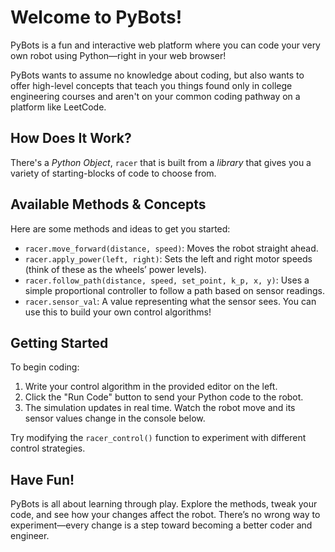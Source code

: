 

# Welcome to PyBots!

PyBots is a fun and interactive web platform where you can code your very own robot using Python—right in your web browser!

PyBots wants to assume no knowledge about coding, but also wants to offer high-level concepts that teach you things found only in college engineering courses and aren't on your common coding pathway on a platform like LeetCode.

## How Does It Work?

There's a _Python Object_, `racer` that is built from a _library_ that gives you a variety of starting-blocks of code to choose from.

## Available Methods & Concepts

Here are some methods and ideas to get you started:

- `racer.move_forward(distance, speed)`: Moves the robot straight ahead.
- `racer.apply_power(left, right)`: Sets the left and right motor speeds (think of these as the wheels’ power levels).
- `racer.follow_path(distance, speed, set_point, k_p, x, y)`: Uses a simple proportional controller to follow a path based on sensor readings.
- `racer.sensor_val`: A value representing what the sensor sees. You can use this to build your own control algorithms!

## Getting Started

To begin coding:

1. Write your control algorithm in the provided editor on the left.
2. Click the "Run Code" button to send your Python code to the robot.
3. The simulation updates in real time. Watch the robot move and its sensor values change in the console below.

Try modifying the `racer_control()` function to experiment with different control strategies.

## Have Fun!

PyBots is all about learning through play. Explore the methods, tweak your code, and see how your changes affect the robot. There’s no wrong way to experiment—every change is a step toward becoming a better coder and engineer.